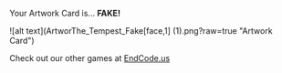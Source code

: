 Your Artwork Card is... 
  **FAKE!**
 
 ![alt text](ArtworThe_Tempest_Fake[face,1] (1).png?raw=true "Artwork Card")  
 
 
 
 
 
 Check out our other games at [EndCode.us](https://endcode.us/)